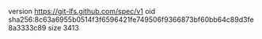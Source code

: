 version https://git-lfs.github.com/spec/v1
oid sha256:8c63a6955b0514f3f6596421fe749506f9366873bf60bb64c89d3fe8a3333c89
size 3413
